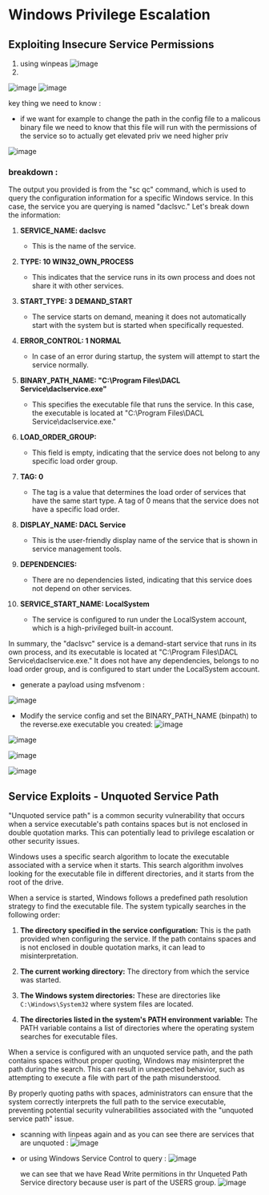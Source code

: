 
# Windows Privilege Escalation

## Exploiting Insecure Service Permissions
1. using winpeas
![image](https://github.com/ArielElb/TryHackMe/assets/94087682/3483372e-e751-4615-9df4-a006136dba46)
2.
![image](https://github.com/ArielElb/TryHackMe/assets/94087682/c0cff255-ecd9-44b6-857e-eb0bca7cbbd2)
![image](https://github.com/ArielElb/TryHackMe/assets/94087682/520b1c4e-8d31-43d3-b627-a696092ea219)

key thing we need to know : 

- if we want for example to change the path in the config file to a malicous binary file we need to know that this file will run with the permissions of the service so to actually get elevated priv we need higher priv

![image](https://github.com/ArielElb/TryHackMe/assets/94087682/42b6680e-8369-482a-a8ae-78208700fd28)

### breakdown :

The output you provided is from the "sc qc" command, which is used to query the configuration information for a specific Windows service. In this case, the service you are querying is named "daclsvc." Let's break down the information:

1. **SERVICE_NAME: daclsvc**
   - This is the name of the service.

2. **TYPE: 10 WIN32_OWN_PROCESS**
   - This indicates that the service runs in its own process and does not share it with other services.

3. **START_TYPE: 3 DEMAND_START**
   - The service starts on demand, meaning it does not automatically start with the system but is started when specifically requested.

4. **ERROR_CONTROL: 1 NORMAL**
   - In case of an error during startup, the system will attempt to start the service normally.

5. **BINARY_PATH_NAME: "C:\Program Files\DACL Service\daclservice.exe"**
   - This specifies the executable file that runs the service. In this case, the executable is located at "C:\Program Files\DACL Service\daclservice.exe."

6. **LOAD_ORDER_GROUP:**
   - This field is empty, indicating that the service does not belong to any specific load order group.

7. **TAG: 0**
   - The tag is a value that determines the load order of services that have the same start type. A tag of 0 means that the service does not have a specific load order.

8. **DISPLAY_NAME: DACL Service**
   - This is the user-friendly display name of the service that is shown in service management tools.

9. **DEPENDENCIES:**
   - There are no dependencies listed, indicating that this service does not depend on other services.

10. **SERVICE_START_NAME: LocalSystem**
    - The service is configured to run under the LocalSystem account, which is a high-privileged built-in account.

In summary, the "daclsvc" service is a demand-start service that runs in its own process, and its executable is located at "C:\Program Files\DACL Service\daclservice.exe." It does not have any dependencies, belongs to no load order group, and is configured to start under the LocalSystem account.


- generate a payload using msfvenom :

![image](https://github.com/ArielElb/TryHackMe/assets/94087682/056d71fc-2fc2-4849-a750-c48811376669)

- Modify the service config and set the BINARY_PATH_NAME (binpath) to the reverse.exe executable you created:
![image](https://github.com/ArielElb/TryHackMe/assets/94087682/5f22a840-7e62-4790-a819-a47eaff7164e)

![image](https://github.com/ArielElb/TryHackMe/assets/94087682/8207074c-f95a-4b86-a315-8bb2938aa6bd)

![image](https://github.com/ArielElb/TryHackMe/assets/94087682/714d361b-0107-402c-8ca6-76cdd340514a)

![image](https://github.com/ArielElb/TryHackMe/assets/94087682/5698e04d-8c19-4ecc-8ad0-9415c2a93a04)


##  Service Exploits - Unquoted Service Path 

"Unquoted service path" is a common security vulnerability that occurs when a service executable's path contains spaces but is not enclosed in double quotation marks. This can potentially lead to privilege escalation or other security issues.

Windows uses a specific search algorithm to locate the executable associated with a service when it starts. This search algorithm involves looking for the executable file in different directories, and it starts from the root of the drive.

When a service is started, Windows follows a predefined path resolution strategy to find the executable file. The system typically searches in the following order:

1. **The directory specified in the service configuration:** This is the path provided when configuring the service. If the path contains spaces and is not enclosed in double quotation marks, it can lead to misinterpretation.

2. **The current working directory:** The directory from which the service was started.

3. **The Windows system directories:** These are directories like `C:\Windows\System32` where system files are located.

4. **The directories listed in the system's PATH environment variable:** The PATH variable contains a list of directories where the operating system searches for executable files.

When a service is configured with an unquoted service path, and the path contains spaces without proper quoting, Windows may misinterpret the path during the search. This can result in unexpected behavior, such as attempting to execute a file with part of the path misunderstood.

By properly quoting paths with spaces, administrators can ensure that the system correctly interprets the full path to the service executable, preventing potential security vulnerabilities associated with the "unquoted service path" issue.

- scanning with linpeas again and as you can see there are services that are unquoted : 
  ![image](https://github.com/ArielElb/TryHackMe/assets/94087682/92198fe3-0886-4deb-a407-550165c74506)

- or using Windows Service Control to query :
  ![image](https://github.com/ArielElb/TryHackMe/assets/94087682/c23f1d25-eb7b-49c7-a3a2-ee9af59d2992)

  we can see that we have Read Write permitions in thr Unqueted Path Service directory because user is part of the USERS group.
  ![image](https://github.com/ArielElb/TryHackMe/assets/94087682/6fad0f41-4386-4018-b690-13f13adc3086)


